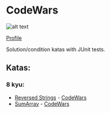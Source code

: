 # CodeWars

![alt text](https://www.codewars.com/users/lilfeel/badges/micro)

[Profile](https://www.codewars.com/users/lilfeel)

Solution/condition katas with JUnit tests. 

## Katas:

### 8 kyu:
- [Reversed Strings](https://github.com/tolkachew/CodeWars/blob/master/src/kyu8/ReversedStrings/ReversedStrings.java) - [CodeWars](https://www.codewars.com/kata/5168bb5dfe9a00b126000018)
- [SumArray](https://github.com/tolkachew/CodeWars/blob/master/src/kyu8/SumArray/SumArray.java) - [CodeWars](https://www.codewars.com/kata/53dc54212259ed3d4f00071c)
